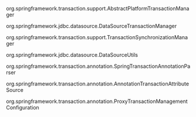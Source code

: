 org.springframework.transaction.support.AbstractPlatformTransactionManager

org.springframework.jdbc.datasource.DataSourceTransactionManager

org.springframework.transaction.support.TransactionSynchronizationManager

org.springframework.jdbc.datasource.DataSourceUtils

org.springframework.transaction.annotation.SpringTransactionAnnotationParser

org.springframework.transaction.annotation.AnnotationTransactionAttributeSource

org.springframework.transaction.annotation.ProxyTransactionManagementConfiguration